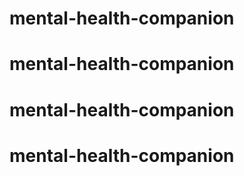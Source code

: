 # mental-health-companion
# mental-health-companion
# mental-health-companion
# mental-health-companion

